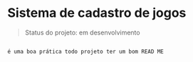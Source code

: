 # Sistema de cadastro de jogos

> Status do projeto: em desenvolvimento

```

é uma boa prática todo projeto ter um bom READ ME

```
